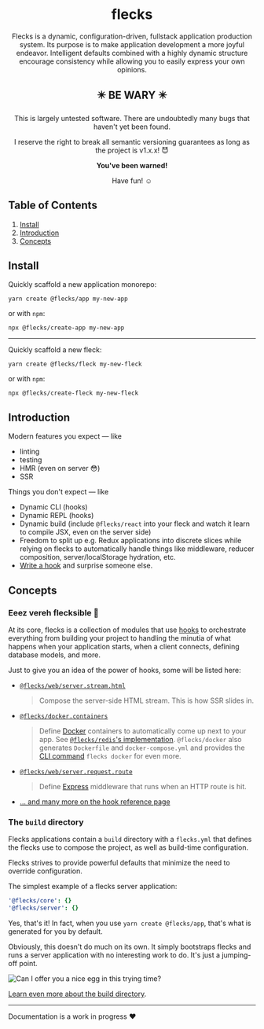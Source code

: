 <div align="center">
  <h1>flecks</h1>
  <p>
    Flecks is a dynamic, configuration-driven, fullstack application production system. Its purpose
    is to make application development a more joyful endeavor. Intelligent defaults combined with
    a highly dynamic structure encourage consistency while allowing you to easily express your own
    opinions.
  </p>
  <!-- <p>For documentation, see <a href="ADDME">the documentation site</a>.</p> -->

  ## ✴️ BE WARY ✴️

  This is largely untested software. There are undoubtedly many bugs that haven't yet been found.
  
  I reserve the right to break all semantic versioning guarantees as long as the project is v1.x.x! 😈
  
  **You've been warned!**

  Have fun! ☺️
</div>


## Table of Contents

1. [Install](#install)
2. [Introduction](#introduction)
3. [Concepts](#concepts)

## Install

Quickly scaffold a new application monorepo:
```
yarn create @flecks/app my-new-app
```

or with `npm`:
```
npx @flecks/create-app my-new-app
```

---

Quickly scaffold a new fleck:
```
yarn create @flecks/fleck my-new-fleck
```

or with `npm`:
```
npx @flecks/create-fleck my-new-fleck
```

## Introduction

Modern features you expect &mdash; like

- linting
- testing
- HMR (even on server 😳)
- SSR

Things you don't expect &mdash; like

- Dynamic CLI (hooks)
- Dynamic REPL (hooks)
- Dynamic build (include `@flecks/react` into your fleck and watch it learn to compile JSX, even on the server side)
- Freedom to split up e.g. Redux applications into discrete slices while relying on flecks to automatically handle things like middleware, reducer composition, server/localStorage hydration, etc.
- [Write a hook](packages/core/build/dox/concepts/hooks.md) and surprise someone else.

## Concepts

### Eeez vereh flecksible 🥴

At its core, flecks is a collection of modules that use [hooks](packages/core/build/dox/concepts/hooks.md) to orchestrate everything from building your project to handling the minutia of what happens when your application starts, when a client connects, defining database models, and more.

Just to give you an idea of the power of hooks, some will be listed here:

- [`@flecks/web/server.stream.html`](https://github.com/cha0s/flecks/blob/gh-pages/hooks.md#fleckshttpserverstreamhtml)
  > Compose the server-side HTML stream. This is how SSR slides in.
- [`@flecks/docker.containers`](https://github.com/cha0s/flecks/blob/gh-pages/hooks.md#flecksdockercontainers)
  > Define [Docker](https://www.docker.com/) containers to automatically come up next to your app. See [`@flecks/redis`'s implementation](packages/redis/src/containers.js). `@flecks/docker` also generates `Dockerfile` and `docker-compose.yml` and provides the [CLI command](https://github.com/cha0s/flecks/blob/gh-pages/hooks.md#fleckscorecommands) `flecks docker` for even more.
- [`@flecks/web/server.request.route`](https://github.com/cha0s/flecks/blob/gh-pages/hooks.md#fleckshttpserverrequestroute)
  > Define [Express](http://expressjs.com/) middleware that runs when an HTTP route is hit.
- [... and many more on the hook reference page](https://github.com/cha0s/flecks/blob/gh-pages/hooks.md)

### The `build` directory

Flecks applications contain a `build` directory with a `flecks.yml` that defines the flecks use to compose the project, as well as build-time configuration.

Flecks strives to provide powerful defaults that minimize the need to override configuration.

The simplest example of a flecks server application:

```yml
'@flecks/core': {}
'@flecks/server': {}
```

Yes, that's it! In fact, when you use `yarn create @flecks/app`, that's what is generated for you by default.

Obviously, this doesn't do much on its own. It simply bootstraps flecks and runs a server application with no interesting work to do. It's just a jumping-off point.

![Can I offer you a nice egg in this trying time?](https://user-images.githubusercontent.com/298123/157753299-20264271-fd36-4f50-9b5c-8649bcd42f5a.png)

[Learn even more about the build directory](packages/core/build/dox/concepts/build.md).

---

Documentation is a work in progress ❤️
